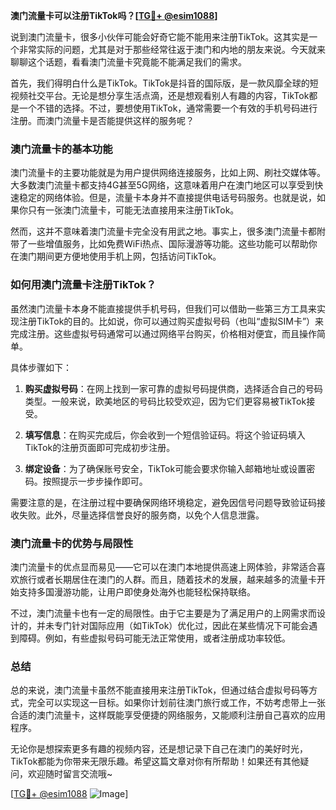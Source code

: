 **澳门流量卡可以注册TikTok吗？[[TG💪+ @esim1088](https://t.me/s/esim1088)]**

说到澳门流量卡，很多小伙伴可能会好奇它能不能用来注册TikTok。这其实是一个非常实际的问题，尤其是对于那些经常往返于澳门和内地的朋友来说。今天就来聊聊这个话题，看看澳门流量卡究竟能不能满足我们的需求。

首先，我们得明白什么是TikTok。TikTok是抖音的国际版，是一款风靡全球的短视频社交平台。无论是想分享生活点滴，还是想观看别人有趣的内容，TikTok都是一个不错的选择。不过，要想使用TikTok，通常需要一个有效的手机号码进行注册。而澳门流量卡是否能提供这样的服务呢？

### 澳门流量卡的基本功能

澳门流量卡的主要功能就是为用户提供网络连接服务，比如上网、刷社交媒体等。大多数澳门流量卡都支持4G甚至5G网络，这意味着用户在澳门地区可以享受到快速稳定的网络体验。但是，流量卡本身并不直接提供电话号码服务。也就是说，如果你只有一张澳门流量卡，可能无法直接用来注册TikTok。

然而，这并不意味着澳门流量卡完全没有用武之地。事实上，很多澳门流量卡都附带了一些增值服务，比如免费WiFi热点、国际漫游等功能。这些功能可以帮助你在澳门期间更方便地使用手机上网，包括访问TikTok。

### 如何用澳门流量卡注册TikTok？

虽然澳门流量卡本身不能直接提供手机号码，但我们可以借助一些第三方工具来实现注册TikTok的目的。比如说，你可以通过购买虚拟号码（也叫“虚拟SIM卡”）来完成注册。这些虚拟号码通常可以通过网络平台购买，价格相对便宜，而且操作简单。

具体步骤如下：

1. **购买虚拟号码**：在网上找到一家可靠的虚拟号码提供商，选择适合自己的号码类型。一般来说，欧美地区的号码比较受欢迎，因为它们更容易被TikTok接受。
   
2. **填写信息**：在购买完成后，你会收到一个短信验证码。将这个验证码填入TikTok的注册页面即可完成初步注册。

3. **绑定设备**：为了确保账号安全，TikTok可能会要求你输入邮箱地址或设置密码。按照提示一步步操作即可。

需要注意的是，在注册过程中要确保网络环境稳定，避免因信号问题导致验证码接收失败。此外，尽量选择信誉良好的服务商，以免个人信息泄露。

### 澳门流量卡的优势与局限性

澳门流量卡的优点显而易见——它可以在澳门本地提供高速上网体验，非常适合喜欢旅行或者长期居住在澳门的人群。而且，随着技术的发展，越来越多的流量卡开始支持多国漫游功能，让用户即使身处海外也能轻松保持联络。

不过，澳门流量卡也有一定的局限性。由于它主要是为了满足用户的上网需求而设计的，并未专门针对国际应用（如TikTok）优化过，因此在某些情况下可能会遇到障碍。例如，有些虚拟号码可能无法正常使用，或者注册成功率较低。

### 总结

总的来说，澳门流量卡虽然不能直接用来注册TikTok，但通过结合虚拟号码等方式，完全可以实现这一目标。如果你计划前往澳门旅行或工作，不妨考虑带上一张合适的澳门流量卡，这样既能享受便捷的网络服务，又能顺利注册自己喜欢的应用程序。

无论你是想探索更多有趣的视频内容，还是想记录下自己在澳门的美好时光，TikTok都能为你带来无限乐趣。希望这篇文章对你有所帮助！如果还有其他疑问，欢迎随时留言交流哦~

[[TG💪+ @esim1088](https://t.me/s/esim1088) ![Image](https://i.postimg.cc/4NQfJmqS/Snipaste-2025-05-13-00-14-12.png)]